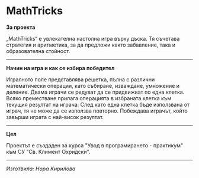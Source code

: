 # **MathTricks**

**За проекта**

„MathTricks“ е увлекателна настолна игра върху дъска. Тя съчетава стратегия и аритметика, за да предложи както забавление, така и образователна стойност.

-------------------------------------------------------------------------------------------------------------------------------------------
**Начин на игра и как се избира победител**

Игралното поле представлява решетка, пълна с различни математически операции, като събиране, изваждане, умножение и деление.
Двама играчи се редуват да се придвижват по една клетка.
Всяко преместване прилага операцията в избраната клетка към текущия резултат на играча.
След като една клетка бъде използвана от играч, тя не може да се използва повторно.
Побеждава играчът, който завърши играта с най-висок резултат.

-------------------------------------------------------------------------------------------------------------------------------------------
**Цел**

Проектът е създаден за курса "Увод в програмирането - практикум" към СУ "Св. Климент Охридски".

-------------------------------------------------------------------------------------------------------------------------------------------
*Изготвила: Нора Кирилова*
